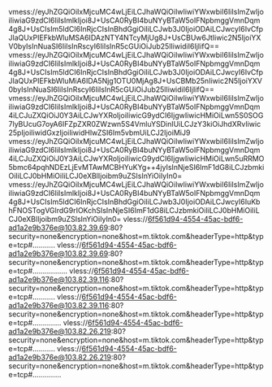 vmess://eyJhZGQiOiIxMjcuMC4wLjEiLCJhaWQiOiIwIiwiYWxwbiI6IiIsImZwIjoiIiwiaG9zdCI6IiIsImlkIjoi8J+UsCA0RyBI4buNYyBTaW5oIFNpbmggVmnDqm4g8J+UsCIsIm5ldCI6InRjcCIsInBhdGgiOiIiLCJwb3J0IjoiODAiLCJwcyI6IvCfpJlaQUxPIEFkbWluMSA6IDAzNTY4NTcyMjUg8J+UsCBUw6JtIiwic2N5IjoiYXV0byIsInNuaSI6IiIsInRscyI6IiIsInR5cGUiOiJub25lIiwidiI6IjIifQ==
vmess://eyJhZGQiOiIxMjcuMC4wLjEiLCJhaWQiOiIwIiwiYWxwbiI6IiIsImZwIjoiIiwiaG9zdCI6IiIsImlkIjoi8J+UsCA0RyBI4buNYyBTaW5oIFNpbmggVmnDqm4g8J+UsCIsIm5ldCI6InRjcCIsInBhdGgiOiIiLCJwb3J0IjoiODAiLCJwcyI6IvCfpJlaQUxPIEFkbWluMiA6IDA5Njg1OTU0MjAg8J+UsCBMb25nIiwic2N5IjoiYXV0byIsInNuaSI6IiIsInRscyI6IiIsInR5cGUiOiJub25lIiwidiI6IjIifQ==
vmess://eyJhZGQiOiIxMjcuMC4wLjEiLCJhaWQiOiIwIiwiYWxwbiI6IiIsImZwIjoiIiwiaG9zdCI6IiIsImlkIjoi8J+UsCA0RyBI4buNYyBTaW5oIFNpbmggVmnDqm4iLCJuZXQiOiJ0Y3AiLCJwYXRoIjoiIiwicG9ydCI6IjgwIiwicHMiOiLwn5S0SOG7lyBUcuG7oyA6IFZpZXR0ZWzwn5S4VmluYSDinIUiLCJzY3kiOiJhdXRvIiwic25pIjoiIiwidGxzIjoiIiwidHlwZSI6Im5vbmUiLCJ2IjoiMiJ9
vmess://eyJhZGQiOiIxMjcuMC4wLjEiLCJhaWQiOiIwIiwiYWxwbiI6IiIsImZwIjoiIiwiaG9zdCI6IiIsImlkIjoi8J+UsCA0RyBI4buNYyBTaW5oIFNpbmggVmnDqm4iLCJuZXQiOiJ0Y3AiLCJwYXRoIjoiIiwicG9ydCI6IjgwIiwicHMiOiLwn5uRRMO5bmc64pqhNDEzLjEvMTAwMCBHYuKYg++4jyIsInNjeSI6ImF1dG8iLCJzbmkiOiIiLCJ0bHMiOiIiLCJ0eXBlIjoibm9uZSIsInYiOiIyIn0=
vmess://eyJhZGQiOiIxMjcuMC4wLjEiLCJhaWQiOiIwIiwiYWxwbiI6IiIsImZwIjoiIiwiaG9zdCI6IiIsImlkIjoi8J+UsCA0RyBI4buNYyBTaW5oIFNpbmggVmnDqm4g8J+UsCIsIm5ldCI6InRjcCIsInBhdGgiOiIiLCJwb3J0IjoiODAiLCJwcyI6IuKbhFNOSTogVGlrdG9rIOKchSIsInNjeSI6ImF1dG8iLCJzbmkiOiIiLCJ0bHMiOiIiLCJ0eXBlIjoibm9uZSIsInYiOiIyIn0=
vless://6f561d94-4554-45ac-bdf6-ad1a2e9b376e@103.82.39.69:80?security=none&encryption=none&host=m.tiktok.com&headerType=http&type=tcp#...........
vless://6f561d94-4554-45ac-bdf6-ad1a2e9b376e@103.82.39.69:80?security=none&encryption=none&host=m.tiktok.com&headerType=http&type=tcp#.................
vless://6f561d94-4554-45ac-bdf6-ad1a2e9b376e@103.82.39.116:80?security=none&encryption=none&host=m.tiktok.com&headerType=http&type=tcp#...........
vless://6f561d94-4554-45ac-bdf6-ad1a2e9b376e@103.82.39.116:80?security=none&encryption=none&host=m.tiktok.com&headerType=http&type=tcp#..............
vless://6f561d94-4554-45ac-bdf6-ad1a2e9b376e@103.82.26.219:80?security=none&encryption=none&host=m.tiktok.com&headerType=http&type=tcp#...........
vless://6f561d94-4554-45ac-bdf6-ad1a2e9b376e@103.82.26.219:80?security=none&encryption=none&host=m.tiktok.com&headerType=http&type=tcp#..............

